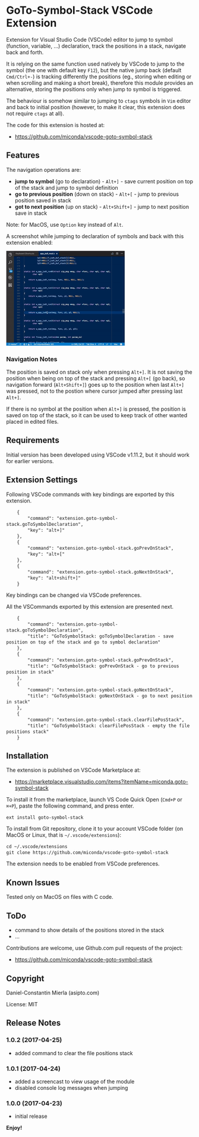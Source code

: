 # GoTo-Symbol-Stack VSCode Extension

Extension for Visual Studio Code (VSCode) editor to jump to symbol (function, variable, ...) declaration, track the positions in a stack, navigate back and forth.

It is relying on the same function used natively by VSCode to jump to the symbol (the one with default key `F12`), but the native jump back (default `Cmd/Ctrl+-`) is tracking differently the positions (eg., storing when editing or when scrolling and making a short break), therefore this module provides an alternative, storing the positions only when jump to symbol is triggered.

The behaviour is somehow similar to jumping to `ctags` symbols in `Vim` editor and back to initial position (however, to make it clear, this extension does not require `ctags` at all).

The code for this extension is hosted at:

  * https://github.com/miconda/vscode-goto-symbol-stack

## Features

The navigation operations are:

  * **jump to symbol** (go to declaration) - `Alt+]` - save current position on top of the stack and jump to symbol definition
  * **go to previous position** (down on stack) - `Alt+[` - jump to previous position saved in stack
  * **got to next position** (up on stack) - `Alt+Shift+]` - jump to next position save in stack

Note: for MacOS, use `Option` key instead of `Alt`.

A screenshot while jumping to declaration of symbols and back with this extension enabled:

![Usage Example](https://raw.githubusercontent.com/miconda/vscode-goto-symbol-stack/master/images/vscode-goto-symbol-stack.gif)

### Navigation Notes

The position is saved on stack only when pressing `Alt+]`. It is not saving the position when being on top of the stack and pressing `Alt+[` (go back), so navigation forward (`Alt+Shift+]`) goes up to the position when last `Alt+]` was pressed, not to the postion where cursor jumped after pressing last `Alt+]`.

If there is no symbol at the position when `Alt+]` is pressed, the position is saved on top of the stack, so it can be used to keep track of other wanted placed in edited files.

## Requirements

Initial version has been developed using VSCode v1.11.2, but it should work for earlier versions.

## Extension Settings

Following VSCode commands with key bindings are exported by this extension.

```
    {
        "command": "extension.goto-symbol-stack.goToSymbolDeclaration",
        "key": "alt+]"
    },
    {
        "command": "extension.goto-symbol-stack.goPrevOnStack",
        "key": "alt+["
    },
    {
        "command": "extension.goto-symbol-stack.goNextOnStack",
        "key": "alt+shift+]"
    }
```

Key bindings can be changed via VSCode preferences.

All the VSCommands exported by this extension are presented next.

```
    {
        "command": "extension.goto-symbol-stack.goToSymbolDeclaration",
        "title": "GoToSymbolStack: goToSymbolDeclaration - save position on top of the stack and go to symbol declaration"
    },
    {
        "command": "extension.goto-symbol-stack.goPrevOnStack",
        "title": "GoToSymbolStack: goPrevOnStack - go to previous position in stack"
    },
    {
        "command": "extension.goto-symbol-stack.goNextOnStack",
        "title": "GoToSymbolStack: goNextOnStack - go to next position in stack"
    },
    {
        "command": "extension.goto-symbol-stack.clearFilePosStack",
        "title": "GoToSymbolStack: clearFilePosStack - empty the file positions stack"
    }
```

## Installation

The extension is published on VSCode Marketplace at:

  * https://marketplace.visualstudio.com/items?itemName=miconda.goto-symbol-stack

To install it from the marketplace, launch VS Code Quick Open (`Cmd+P` or `⌘+P`), paste the following command, and press enter.

```
ext install goto-symbol-stack
```

To install from Git repository, clone it to your account VSCode folder (on MacOS or Linux, that is `~/.vscode/extensions`):

```
cd ~/.vscode/extensions
git clone https://github.com/miconda/vscode-goto-symbol-stack
```

The extension needs to be enabled from VSCode preferences.

## Known Issues

Tested only on MacOS on files with C code.

## ToDo

  * command to show details of the positions stored in the stack
  * ...

Contributions are welcome, use Github.com pull requests of the project:

  * https://github.com/miconda/vscode-goto-symbol-stack


## Copyright

Daniel-Constantin Mierla (asipto.com)

License: MIT

## Release Notes

### 1.0.2 (2017-04-25)

  * added command to clear the file positions stack

### 1.0.1 (2017-04-24)

  * added a screencast to view usage of the module
  * disabled console log messages when jumping

### 1.0.0 (2017-04-23)

  * initial release

**Enjoy!**